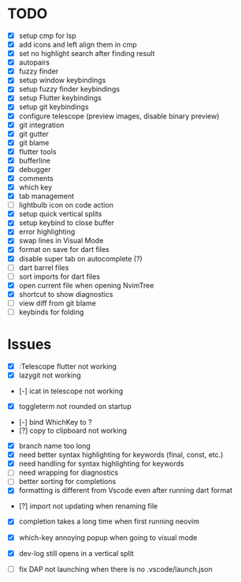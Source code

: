 # TODO

- [X] setup cmp for lsp
- [X] add icons and left align them in cmp 
- [X] set no highlight search after finding result
- [X] autopairs
- [X] fuzzy finder
- [X] setup window keybindings
- [X] setup fuzzy finder keybindings
- [X] setup Flutter keybindings
- [X] setup git keybindings
- [X] configure telescope (preview images, disable binary preview)
- [X] git integration 
- [X] git gutter
- [X] git blame
- [X] flutter tools
- [X] bufferline
- [X] debugger
- [X] comments
- [X] which key
- [X] tab management
- [ ] lightbulb icon on code action
- [X] setup quick vertical splits
- [X] setup keybind to close buffer
- [X] error highlighting
- [X] swap lines in Visual Mode
- [X] format on save for dart files
- [X] disable super tab on autocomplete (?)
- [ ] dart barrel files
- [ ] sort imports for dart files
- [X] open current file when opening NvimTree
- [X] shortcut to show diagnostics 
- [ ] view diff from git blame
- [ ] keybinds for folding

# Issues

- [X] :Telescope flutter not working
- [X] lazygit not working
- [-] icat in telescope not working
- [X] toggleterm not rounded on startup
- [-] bind WhichKey to <Leader>?
- [?] copy to clipboard not working
- [X] branch name too long
- [X] need better syntax highlighting for keywords (final, const, etc.)
- [X] need handling for syntax highlighting for keywords
- [ ] need wrapping for diagnostics
- [ ] better sorting for completions
- [X] formatting is different from Vscode even after running dart format
- [?] import not updating when renaming file
- [X] completion takes a long time when first running neovim
- [X] which-key annoying popup when going to visual mode
- [X] dev-log still opens in a vertical split
- [ ] fix DAP not launching when there is no .vscode/launch.json

